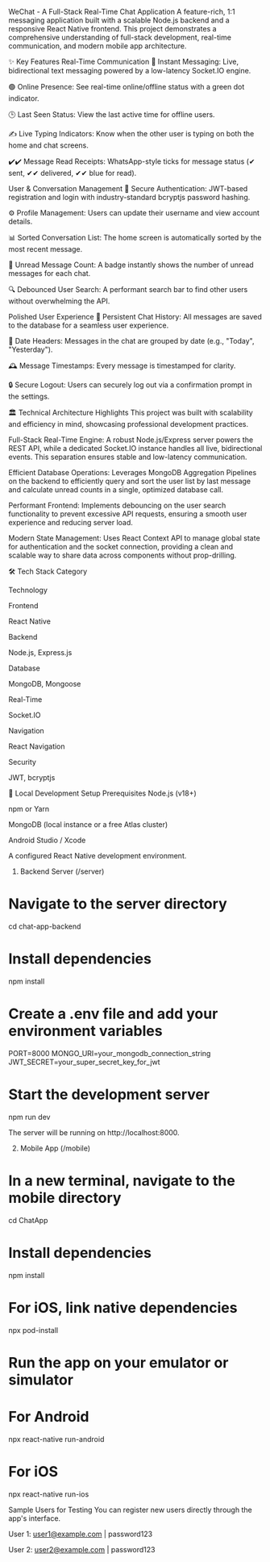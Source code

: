 WeChat - A Full-Stack Real-Time Chat Application
A feature-rich, 1:1 messaging application built with a scalable Node.js backend and a responsive React Native frontend. This project demonstrates a comprehensive understanding of full-stack development, real-time communication, and modern mobile app architecture.

✨ Key Features
Real-Time Communication
🚀 Instant Messaging: Live, bidirectional text messaging powered by a low-latency Socket.IO engine.

🟢 Online Presence: See real-time online/offline status with a green dot indicator.

🕒 Last Seen Status: View the last active time for offline users.

✍️ Live Typing Indicators: Know when the other user is typing on both the home and chat screens.

✔️✔️ Message Read Receipts: WhatsApp-style ticks for message status (✔ sent, ✔✔ delivered, ✔✔ blue for read).

User & Conversation Management
🔐 Secure Authentication: JWT-based registration and login with industry-standard bcryptjs password hashing.

⚙️ Profile Management: Users can update their username and view account details.

📊 Sorted Conversation List: The home screen is automatically sorted by the most recent message.

💬 Unread Message Count: A badge instantly shows the number of unread messages for each chat.

🔍 Debounced User Search: A performant search bar to find other users without overwhelming the API.

Polished User Experience
💾 Persistent Chat History: All messages are saved to the database for a seamless user experience.

📅 Date Headers: Messages in the chat are grouped by date (e.g., "Today", "Yesterday").

🕰️ Message Timestamps: Every message is timestamped for clarity.

🔒 Secure Logout: Users can securely log out via a confirmation prompt in the settings.

🏛️ Technical Architecture Highlights
This project was built with scalability and efficiency in mind, showcasing professional development practices.

Full-Stack Real-Time Engine: A robust Node.js/Express server powers the REST API, while a dedicated Socket.IO instance handles all live, bidirectional events. This separation ensures stable and low-latency communication.

Efficient Database Operations: Leverages MongoDB Aggregation Pipelines on the backend to efficiently query and sort the user list by last message and calculate unread counts in a single, optimized database call.

Performant Frontend: Implements debouncing on the user search functionality to prevent excessive API requests, ensuring a smooth user experience and reducing server load.

Modern State Management: Uses React Context API to manage global state for authentication and the socket connection, providing a clean and scalable way to share data across components without prop-drilling.

🛠️ Tech Stack
Category

Technology

Frontend

React Native

Backend

Node.js, Express.js

Database

MongoDB, Mongoose

Real-Time

Socket.IO

Navigation

React Navigation

Security

JWT, bcryptjs

🚀 Local Development Setup
Prerequisites
Node.js (v18+)

npm or Yarn

MongoDB (local instance or a free Atlas cluster)

Android Studio / Xcode

A configured React Native development environment.

1. Backend Server (/server)
# Navigate to the server directory
cd chat-app-backend

# Install dependencies
npm install

# Create a .env file and add your environment variables
PORT=8000
MONGO_URI=your_mongodb_connection_string
JWT_SECRET=your_super_secret_key_for_jwt

# Start the development server
npm run dev

The server will be running on http://localhost:8000.

2. Mobile App (/mobile)
# In a new terminal, navigate to the mobile directory
cd ChatApp

# Install dependencies
npm install

# For iOS, link native dependencies
npx pod-install

# Run the app on your emulator or simulator
# For Android
npx react-native run-android

# For iOS
npx react-native run-ios

Sample Users for Testing
You can register new users directly through the app's interface.

User 1: user1@example.com | password123

User 2: user2@example.com | password123
